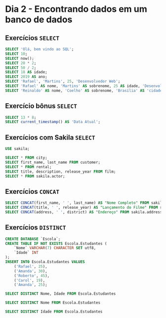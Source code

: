 # Dia 2 - Encontrando dados em um banco de dados

## Exercícios ```SELECT```

```sql
SELECT 'Olá, bem vindo ao SQL';
SELECT 10;
SELECT now();
SELECT 20 * 2;
SELECT 50 / 2;
SELECT 18 AS idade;
SELECT 2019 AS ano;
SELECT 'Rafael', 'Martins', 25, 'Desenvolvedor Web';
SELECT 'Rafael' AS nome, 'Martins' AS sobrenome, 25 AS idade, 'Desenvolvedor Web' AS 'Área de atuação';
SELECT 'Reinaldo' AS nome, 'Coelho' AS sobrenome, 'Brasília' AS 'cidade natal', 23 AS idade;
```

## Exercício bônus ```SELECT```

```sql
SELECT 13 * 8;
SELECT current_timestamp() AS 'Data Atual';
```

## Exercícios com Sakila ```SELECT```

```sql
USE sakila;

SELECT * FROM city;
SELECT first_name, last_name FROM customer;
SELECT * FROM rental;
SELECT title, description, release_year FROM film; 
SELECT * FROM sakila.actor;
```

## Exercícios ```CONCAT```

```sql
SELECT CONCAT(first_name, ' ', last_name) AS "Nome Completo" FROM sakila.actor;
SELECT CONCAT(title, ' ', release_year) AS "Lançamento do Filme" FROM sakila.film;
SELECT CONCAT(address, ' ', district) AS "Endereço" FROM sakila.address;
```

## Exercícios ```DISTINCT```

```sql
CREATE DATABASE `Escola`;
CREATE TABLE IF NOT EXISTS Escola.Estudantes (
    `Nome` VARCHAR(7) CHARACTER SET utf8,
    `Idade` INT
);
INSERT INTO Escola.Estudantes VALUES
    ('Rafael', 25),
    ('Amanda', 30),
    ('Roberto', 45),
    ('Carol', 19),
    ('Amanda', 25);

SELECT DISTINCT Nome, Idade FROM Escola.Estudantes

SELECT DISTINCT Nome FROM Escola.Estudantes

SELECT DISTINCT Idade FROM Escola.Estudantes

```
